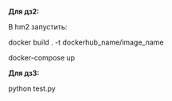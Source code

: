 **Для дз2:**

В hm2 запустить:

docker build . -t dockerhub_name/image_name

docker-compose up

**Для дз3:**

python test.py
